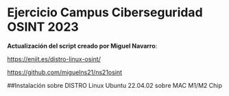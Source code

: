 # Ejercicio Campus Ciberseguridad OSINT 2023
**Actualización del script creado por Miguel Navarro**:

https://eniit.es/distro-linux-osint/

https://github.com/miguelns21/ns21osint


##Instalación sobre DISTRO Linux Ubuntu 22.04.02 sobre MAC M1/M2 Chip
